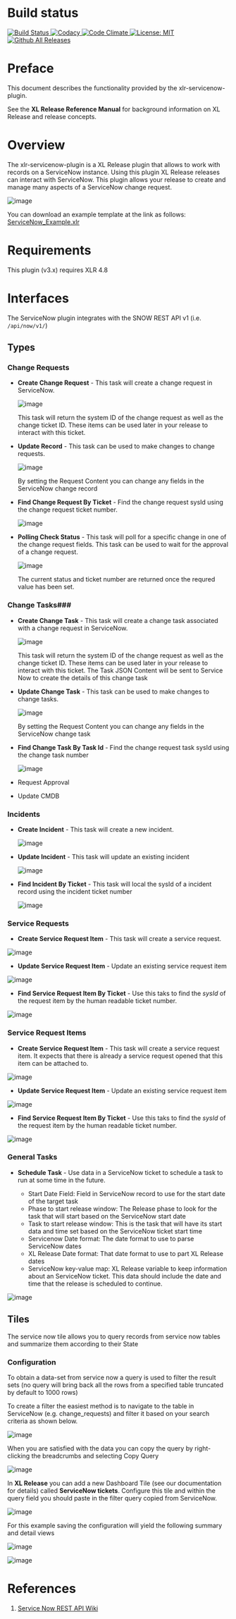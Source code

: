 # Build status #

[![Build Status][xlr-servicenow-plugin-travis-image] ][xlr-servicenow-plugin-travis-url]
[![Codacy][xlr-servicenow-plugin-codacy-image] ][xlr-servicenow-plugin-codacy-url]
[![Code Climate][xlr-servicenow-plugin-code-climate-image] ][xlr-servicenow-plugin-code-climate-url]
[![License: MIT][xlr-servicenow-plugin-license-image] ][xlr-servicenow-plugin-license-url]
[![Github All Releases][xlr-servicenow-plugin-downloads-image] ]()

[xlr-servicenow-plugin-travis-image]: https://travis-ci.org/xebialabs-community/xlr-servicenow-plugin.svg?branch=master
[xlr-servicenow-plugin-travis-url]: https://travis-ci.org/xebialabs-community/xlr-servicenow-plugin
[xlr-servicenow-plugin-codacy-image]: https://api.codacy.com/project/badge/Grade/b4b6dbd57edb4344b4e32dfc76025422
[xlr-servicenow-plugin-codacy-url]: https://www.codacy.com/app/zvercodebender/xlr-servicenow-plugin
[xlr-servicenow-plugin-code-climate-image]: https://codeclimate.com/github/xebialabs-community/xlr-servicenow-plugin/badges/gpa.svg
[xlr-servicenow-plugin-code-climate-url]: https://codeclimate.com/github/xebialabs-community/xlr-servicenow-plugin
[xlr-servicenow-plugin-license-image]: https://img.shields.io/badge/License-MIT-yellow.svg
[xlr-servicenow-plugin-license-url]: https://opensource.org/licenses/MIT
[xlr-servicenow-plugin-downloads-image]: https://img.shields.io/github/downloads/xebialabs-community/xlr-servicenow-plugin/total.svg

# Preface #

This document describes the functionality provided by the xlr-servicenow-plugin.

See the **XL Release Reference Manual** for background information on XL Release and release concepts.

# Overview #

The xlr-servicenow-plugin is a XL Release plugin that allows to work with records on a ServiceNow instance.  Using this plugin XL Release releases can interact with ServiceNow.  This plugin allows your release to create and manage many aspects of a ServiceNow change request.

![image](images/ReleaseExample.png)

You can download an example template at the link as follows:
[ServiceNow_Example.xlr](images/ServiceNow_Example.xlr)

# Requirements #

This plugin (v3.x) requires XLR 4.8

# Interfaces #

The ServiceNow plugin integrates with the SNOW REST API v1 (i.e. `/api/now/v1/`)


## Types ##

### Change Requests ###

+ **Create Change Request** - This task will create a change request in ServiceNow.

	![image](images/CreateChangeRequest.png)
	
	This task will return the system ID of the change request as well as the change ticket ID.  These items can be used later in your release to interact with this ticket.		
	 
+ **Update Record** - This task can be used to make changes to change requests.

	![image](images/UpdateChangeRequest.png)
	
	By setting the Request Content you can change any fields in the ServiceNow change record
	
+ **Find Change Request By Ticket** - Find the change request sysId using the change request ticket number.

	![image](images/FindChangeRequestByTicket.png)
	

+ **Polling Check Status** - This task will poll for a specific change in one of the change request fields.  This task can be used to wait for the approval of a change request.

	![image](images/PollingCheckStatus.png)
	
	The current status and ticket number are returned once the requred value has been set.

### Change Tasks###

+ **Create Change Task** - This task will create a change task associated with a change request in ServiceNow.

	![image](images/CreateTask.png)
	
	This task will return the system ID of the change request as well as the change ticket ID.  These items can be used later in your release to interact with this ticket.  The Task JSON Content will be sent to Service Now to create the details of this change task

+ **Update Change Task** - This task can be used to make changes to change tasks.

	![image](images/UpdateTask.png)
	
	By setting the Request Content you can change any fields in the ServiceNow change task
	
	
+ **Find Change Task By Task Id** - Find the change request task sysId using the change task number

	![image](images/FindChangeTaskByTaskId.png)
	

+ Request Approval
+ Update CMDB

### Incidents ###

+ **Create Incident** - This task will create a new incident.

	![image](images/CreateIncident.png)

+ **Update Incident** - This task will update an existing incident

	![image](images/UpdateIncident.png)

+ **Find Incident By Ticket** - This task will local the sysId of a incident record using the incident ticket number

	![image](images/FindIncidentByTicket.png)

### Service Requests ###
	
+ **Create Service Request Item** - This task will create a service request.  

![image](images/CreateServiceRequest.png)


+ **Update Service Request Item** - Update an existing service request item

![image](images/UpdateServiceRequest.png)


+ **Find Service Request Item By Ticket** - Use this taks to find the *sysId* of the request item by the human readable ticket number.

![image](images/FindRequestItemByTicket.png)

	
### Service Request Items ###
	
+ **Create Service Request Item** - This task will create a service request item.  It expects that there is already a service request opened that this item can be attached to.	

![image](images/CreateRequestItem.png)

+ **Update Service Request Item** - Update an existing service request item

![image](images/UpdateRequestItem.png)


+ **Find Service Request Item By Ticket** - Use this taks to find the *sysId* of the request item by the human readable ticket number.

![image](images/FindRequestItemByTicket.png)


### General Tasks ###

* **Schedule Task** - Use data in a ServiceNow ticket to schedule a task to run at some time in the future.

	* Start Date Field: Field in ServiceNow record to use for the start date of the target task
	* Phase to start release window: The Release phase to look for the task that will start based on the ServiceNow start date
	* Task to start release window: This is the task that will have its start data and time set based on the ServiceNow ticket start time
	* Servicenow Date format: The date format to use to parse ServiceNow dates
	* XL Release Date format: That date format to use to part XL Release dates
	* ServiceNow key-value map: XL Release variable to keep information about an ServiceNow ticket.  This data should include the date and time that the release is scheduled to continue.

![image](images/ScheduleTask.png)

## Tiles ##

The service now tile allows you to query records from service now tables and summarize them according to their State

### Configuration ###

To obtain a data-set from service now a query is used to filter the result sets (no query will bring back all the rows from a specified table truncated by default to 1000 rows)

To create a filter the easiest method is to navigate to the table in ServiceNow (e.g. change_requests) and filter it based on your search criteria as shown below.

![image](images/snowFilteredTable.png)

When you are satisfied with the data you can copy the query by right-clicking the breadcrumbs and selecting Copy Query

![image](images/snowCopyQuery.png) 

In **XL Release** you can add a new Dashboard Tile (see our documentation for details) called **ServiceNow tickets**.  Configure this tile and within the query field you should paste in the filter query copied from ServiceNow.

![image](images/tileConfigureQuery.png) 

For this example saving the configuration will yield the following summary and detail views

![image](images/tileDashboardSummary.png) 

![image](images/tileDashboardDetail.png) 


# References #
1. [Service Now REST API Wiki](http://wiki.servicenow.com/index.php?title=Table_API#gsc.tab=0)

